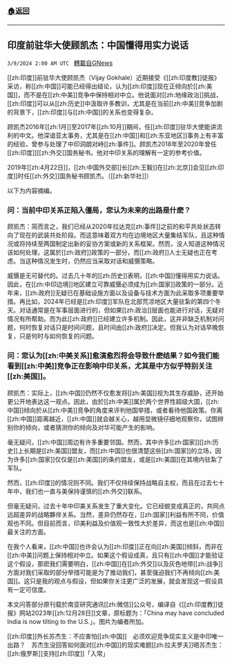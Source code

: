 ###  [:house:返回](README.md)
---


## 印度前驻华大使顾凯杰：中国懂得用实力说话
`3/9/2024 2:00 AM UTC ` [轉載自GNews](https://gnews.org/articles/2378743)

[[zh:印度]]前驻华大使顾凯杰（Vijay Gokhale）近期接受《[[zh:印度教]]徒报》采访，称[[zh:中国]]可能已经得出结论，认为[[zh:印度]]现在正倾向於[[zh:美国]]，而不是在[[zh:中美]]竞争中保持相对中立。他说面对[[zh:地缘政治]]挑战，[[zh:印度]]可以从[[zh:历史]]中汲取许多教训，尤其是在当前[[zh:中美]]竞争加剧的背景下，[[zh:印度]]与[[zh:中国]]的关系也变得复杂。

顾凯杰2016年[[zh:1月]]至2017年[[zh:10月]]期间，任[[zh:印度]]驻华大使能讲流利的中文。他深谙亚太事务，尤其是在[[zh:中国]]和[[zh:东亚地区]]事务上有丰富的经验，曾参与处理了中印洞朗对峙[[zh:事件]]。顾凯杰2018年至2020年曾任[[zh:印度]][[zh:外交]]国务秘书。他对中印关系的理解有一定的参考价值。

2019年[[zh:4月22日]]，[[zh:中国外交部]]长[[zh:王毅]]在[[zh:北京]]会见[[zh:印度]]时任[[zh:外交]]国务秘书顾凯杰。（[[zh:新华社]]）

以下为内容摘编。

### 问：当前中印关系正陷入僵局，您认为未来的出路是什麽？

顾凯杰：简而言之，我们已经从2020年拉达克[[zh:事件]]之前的和平共处状态转向了现在的武装共处阶段。而这意味着双方均在边境地区大量集结军队，且这种情况或将持续至两国制定出新的妥协方案或新的关系框架。然而，没人知道这种情况该如何处理，这属於[[zh:政府]]政策的一部分，而[[zh:政府]]人士无疑也正在考虑。当这种情况发生时，仍然应当采取对话和威慑策略。

威慑是无可替代的。过去几十年的[[zh:历史]]表明，[[zh:中国]]懂得用实力说话。因此，在[[zh:中印边境]]地区建立可靠威慑必须成为[[zh:国家]]政策的一部分。近年来，[[zh:政府]]无疑已在基础设施方面以及设备与技术方面为此采取多项重要举措。再比如，2024年已经是[[zh:印度]]军队在北部荒凉地区大量驻紮的第四个冬天。对话通常是在军事层面进行的，但如果[[zh:政治]]层面也能进行对话，无疑对情况有所帮助。而为此[[zh:政府]]已经建立许多机制。因此，这并非缺乏机制对问题，何时恢复对话只是时间问题，且时间由[[zh:政府]]决定。但我认为对话早晚恢复，只是何时与如何恢复的问题。

### 问：您认为[[zh:中美关系]]愈演愈烈将会导致什麽结果？如今我们能看到[[zh:中美]]竞争正在影响中印关系，尤其是中方似乎特别关注[[zh:美国]]。

顾凯杰：实际上，[[zh:中国]]仍然不仅愈发将[[zh:美国]]视为其生存威胁，还开始更公开地表达这一观点。因此，由於[[zh:中美]]属於两个世界性超级大国，[[zh:中国]]倾向於从[[zh:中美]]竞争的角度来评判他国举措，或者看待他国政策。你离[[zh:中国]]距离越近，[[zh:中国]]就会越关心，越用显微镜仔细地观察你，试图辨别你的倾向，或者猜测你的倾向及对华可能产生的影响。

毫无疑问，[[zh:中国]]周边有许多重要邻国。然而，其中许多[[zh:国家]][[zh:历史]]上长期是[[zh:美国]]盟友，而[[zh:中国]]也很清楚这些[[zh:国家]]的立场，因为许多[[zh:国家]]仅仅是[[zh:美国]]的条约盟友，或是[[zh:美国]]在其境内驻紮了军队。

然而，[[zh:印度]]的情况则不同。我们不仅持续保持战略自主权，而且在过去七十年中，我们也一直与美保持谨慎的[[zh:外交]]联系。

但毫无疑问，过去十年中印美关系发生了重大变化。它已经蜕变成真正的，共同点远超差异的战略夥伴关系。当然，差异仍然存在，[[zh:国家]]利益有所不同，价值观也不同。但目前而言，印美利益及价值观一致性大於差异，而这也是[[zh:中国]]最关注的方面。

在我个人看来，[[zh:中国]]也许会认为[[zh:印度]]正在向[[zh:美国]]倾斜，而非在[[zh:中美]]问题上保持相对中立。如果这个假设成真，且只有[[zh:中国]]才能验证这个假设，那麽我们需要明白，[[zh:中国]]在[[zh:外交]]以及灰色地带[[zh:战争]]方面对我们采取的部分举措可能是为了推动我们，甚至强迫我们不再倾向[[zh:美国]]。这只是我的观点与假设，但如果你关注更广泛的发展，就会发现这一假设具有一定可信度。

本文问答部分原刊载於南亚研究通讯[[zh:微信]]公众号，编译自《[[zh:印度教]]徒报》网站2023年[[zh:12月28日]]文章，原标题为：「China may have concluded India is now tilting to the U.S.」。图片为编者所加。

[[zh:印度]]外长苏杰生：不应害怕[[zh:中国]]　必须欢迎竞争现实主义是中印唯一出路？　苏杰生没回答如何面对[[zh:中国]]的现实难题[[zh:拉夫罗夫]]晤苏杰生：[[zh:俄罗斯]]支持[[zh:印度]]「入常」

